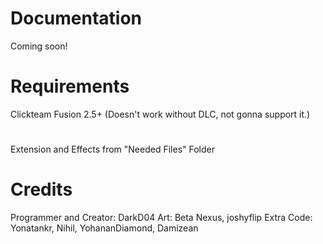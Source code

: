 # Documentation

Coming soon!

# Requirements
Clickteam Fusion 2.5+ (Doesn't work without DLC, not gonna support it.)
#
Extension and Effects from "Needed Files" Folder

# Credits

Programmer and Creator: DarkD04
Art: Beta Nexus, joshyflip
Extra Code: Yonatankr, Nihil, YohananDiamond, Damizean
